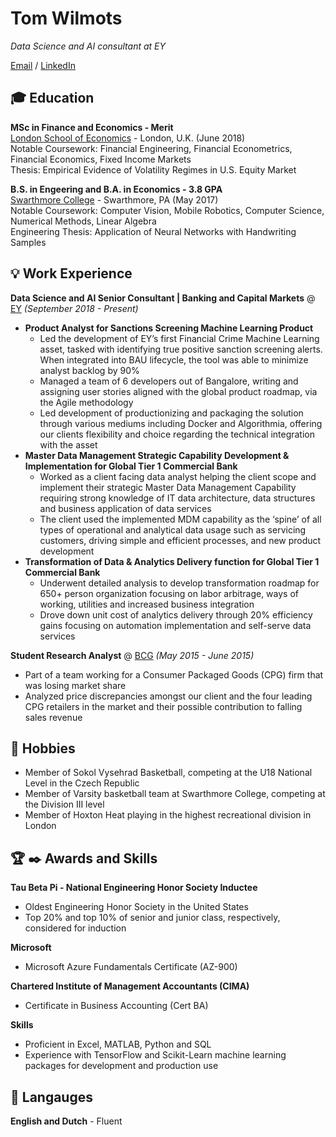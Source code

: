 # Tom Wilmots

_Data Science and AI consultant at EY_

[Email](mailto:twilmots@gmail.com) / [LinkedIn](https://www.linkedin.com/in/tom-wilmots-030781a6/)

## :mortar_board: Education
**MSc in Finance and Economics - Merit** <br>
[London School of Economics](https://www.lse.ac.uk/) - London, U.K. (June 2018) <br>
Notable Coursework: Financial Engineering, Financial Econometrics, Financial Economics, Fixed Income Markets <br>
Thesis: Empirical Evidence of Volatility Regimes in U.S. Equity Market
<br>

**B.S. in Engeering and B.A. in Economics - 3.8 GPA** <br>
[Swarthmore College](https://www.swarthmore.edu/) - Swarthmore, PA (May 2017) <br>
Notable Coursework: Computer Vision, Mobile Robotics, Computer Science, Numerical Methods, Linear Algebra <br>
Engineering Thesis: Application of Neural Networks with Handwriting Samples

## :bulb: Work Experience

**Data Science and AI Senior Consultant | Banking and Capital Markets** @ [EY](https://www.ey.com/en_gl) _(September 2018 - Present)_ <br>
  - **Product Analyst for Sanctions Screening Machine Learning Product**
    - Led the development of EY’s first Financial Crime Machine Learning asset, tasked with identifying true positive sanction screening alerts. When integrated into BAU                 lifecycle, the tool was able to minimize analyst backlog by 90%
    - Managed a team of 6 developers out of Bangalore, writing and assigning user stories aligned with the global product roadmap, via the Agile methodology
    - Led development of productionizing and packaging the solution through various mediums including Docker and Algorithmia, offering our clients flexibility and choice regarding the technical integration with the asset
  - **Master Data Management Strategic Capability Development & Implementation for Global Tier 1 Commercial Bank**
    - Worked as a client facing data analyst helping the client scope and implement their strategic Master Data Management Capability requiring strong knowledge of IT data               architecture, data structures and business application of data services
    - The client used the implemented MDM capability as the ‘spine’ of all types of operational and analytical data usage such as servicing customers, driving simple and efficient processes, and new product development
  - **Transformation of Data & Analytics Delivery function for Global Tier 1 Commercial Bank**
    - Underwent detailed analysis to develop transformation roadmap for 650+ person organization focusing on labor arbitrage, ways of working, utilities and increased business integration
    - Drove down unit cost of analytics delivery through 20% efficiency gains focusing on automation implementation and self-serve data services 
    
**Student Research Analyst** @ [BCG](https://www.bcg.com/en-gb/) _(May 2015 - June 2015)_ <br>
  - Part of a team working for a Consumer Packaged Goods (CPG) firm that was losing market share
  - Analyzed price discrepancies amongst our client and the four leading CPG retailers in the market and their possible contribution to falling sales revenue
  
## :basketball: Hobbies
  - Member of Sokol Vysehrad Basketball, competing at the U18 National Level in the Czech Republic
  - Member of Varsity basketball team at Swarthmore College, competing at the Division III level
  - Member of Hoxton Heat playing in the highest recreational division in London

## :trophy: :black_nib: Awards and Skills
**Tau Beta Pi - National Engineering Honor Society Inductee** 
  - Oldest Engineering Honor Society in the United States
  - Top 20% and top 10% of senior and junior class, respectively, considered for induction
  
**Microsoft**
  - Microsoft Azure Fundamentals Certificate (AZ-900)
  
**Chartered Institute of Management Accountants (CIMA)**
  - Certificate in Business Accounting (Cert BA)
  
**Skills**
  - Proficient in Excel, MATLAB, Python and SQL
  - Experience with TensorFlow and Scikit-Learn machine learning packages for development and production use

## :speech_balloon: Langauges
**English and Dutch** - Fluent






